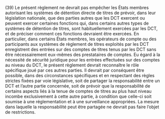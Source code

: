 (39) Le présent règlement ne devrait pas empêcher les États membres autorisant les systèmes de détention directe de titres de prévoir, dans leur législation nationale, que des parties autres que les DCT exercent ou peuvent exercer certaines fonctions qui, dans certains autres types de systèmes de détention de titres, sont habituellement exercées par les DCT, et de préciser comment ces fonctions devraient être exercées. En particulier, dans certains États membres, les opérateurs de compte ou des participants aux systèmes de règlement de titres exploités par les DCT enregistrent des entrées sur des comptes de titres tenus par les DCT sans être nécessairement eux-mêmes des prestataires de comptes. Eu égard à la nécessité de sécurité juridique pour les entrées effectuées sur des comptes au niveau du DCT, le présent règlement devrait reconnaître le rôle spécifique joué par ces autres parties. Il devrait par conséquent être possible, dans des circonstances spécifiques et en respectant des règles strictes fixées par voie législative, soit de partager la responsabilité entre un DCT et l’autre partie concernée, soit de prévoir que la responsabilité de certains aspects liés à la tenue de comptes de titres au plus haut niveau incombe exclusivement à cette autre partie, à condition que celle-ci soit soumise à une réglementation et à une surveillance appropriées. La mesure dans laquelle la responsabilité peut être partagée ne devrait pas faire l’objet de restrictions.
